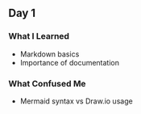 ## Day 1

### What I Learned

- Markdown basics
- Importance of documentation

### What Confused Me

- Mermaid syntax vs Draw.io usage
